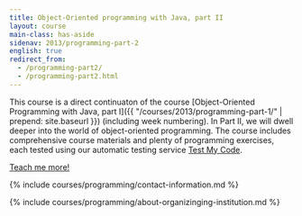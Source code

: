 ```yaml
---
title: Object-Oriented programming with Java, part II
layout: course
main-class: has-aside
sidenav: 2013/programming-part-2
english: true
redirect_from: 
  - /programming-part2/
  - /programming-part2.html
---
```

This course is a direct continuaton of the course [Object-Oriented Programming with Java, part I]({{ "/courses/2013/programming-part-1/" | prepend: site.baseurl }}) (including week numbering). In Part II, we will dwell deeper into the world of object-oriented programming. The course includes comprehensive course materials and plenty of programming exercises, each tested using our automatic testing service [Test My Code](https://github.com/testmycode/tmc-server).

<div class="actions">
    <a class="action primary" href="/courses/2013/programming-part-2/material.html" target="_blank">Teach me more!</a>
</div>


{% include courses/programming/contact-information.md %}

{% include courses/programming/about-organizinging-institution.md %}